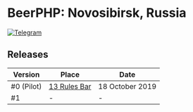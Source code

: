 # BeerPHP: Novosibirsk, Russia

[![Telegram](https://img.shields.io/badge/telegram-join%20chat-blue.svg?style=flat)](https://t.me/beerphp_nsk)

## Releases

| Version                        | Place                                                                           | Date              |
| ------------------------------ | ------------------------------------------------------------------------------- | ----------------- |
| #0 (Pilot)                     | [13 Rules Bar](https://novosibirsk.flamp.ru/firm/13_rules_bar_shop-70000001038255341)                        | 18 October 2019  |
| #1                             | -             | - 
